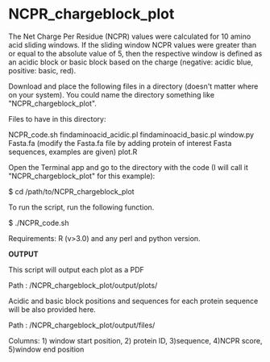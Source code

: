 # NCPR_chargeblock_plot

The Net Charge Per Residue (NCPR) values were calculated for 10 amino acid sliding windows. If the sliding window NCPR values were greater than or equal to the absolute value of 5, then the respective window is defined as an acidic block or basic block based on the charge (negative: acidic blue, positive: basic, red).

Download and place the following files in a directory (doesn't matter where on your system). You could name the directory something like "NCPR_chargeblock_plot".

Files to have in this directory:

NCPR_code.sh findaminoacid_acidic.pl findaminoacid_basic.pl window.py Fasta.fa (modify the Fasta.fa file by adding protein of interest Fasta sequences, examples are given) plot.R

Open the Terminal app and go to the directory with the code (I will call it "NCPR_chargeblock_plot" for this example):

$ cd /path/to/NCPR_chargeblock_plot

To run the script, run the following function.

$ ./NCPR_code.sh

Requirements: R (v>3.0) and any perl and python version.

**OUTPUT**

This script will output each plot as a PDF

Path : /NCPR_chargeblock_plot/output/plots/

Acidic and basic block positions and sequences for each protein sequence will be also provided here.

Path : /NCPR_chargeblock_plot/output/files/

Columns: 1) window start position, 2) protein ID, 3)sequence, 4)NCPR score, 5)window end position
